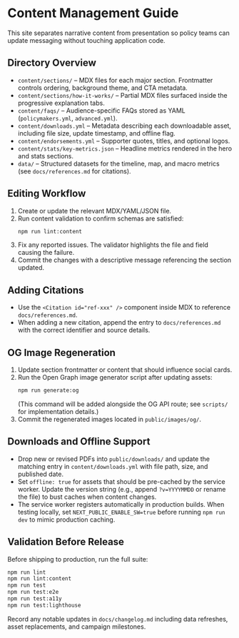 # Content Management Guide

This site separates narrative content from presentation so policy teams can update messaging without touching application code.

## Directory Overview

- `content/sections/` – MDX files for each major section. Frontmatter controls ordering, background theme, and CTA metadata.
- `content/sections/how-it-works/` – Partial MDX files surfaced inside the progressive explanation tabs.
- `content/faqs/` – Audience-specific FAQs stored as YAML (`policymakers.yml`, `advanced.yml`).
- `content/downloads.yml` – Metadata describing each downloadable asset, including file size, update timestamp, and offline flag.
- `content/endorsements.yml` – Supporter quotes, titles, and optional logos.
- `content/stats/key-metrics.json` – Headline metrics rendered in the hero and stats sections.
- `data/` – Structured datasets for the timeline, map, and macro metrics (see `docs/references.md` for citations).

## Editing Workflow

1. Create or update the relevant MDX/YAML/JSON file.
2. Run content validation to confirm schemas are satisfied:
   ```bash
   npm run lint:content
   ```
3. Fix any reported issues. The validator highlights the file and field causing the failure.
4. Commit the changes with a descriptive message referencing the section updated.

## Adding Citations

- Use the `<Citation id="ref-xxx" />` component inside MDX to reference `docs/references.md`.
- When adding a new citation, append the entry to `docs/references.md` with the correct identifier and source details.

## OG Image Regeneration

1. Update section frontmatter or content that should influence social cards.
2. Run the Open Graph image generator script after updating assets:
   ```bash
   npm run generate:og
   ```
   (This command will be added alongside the OG API route; see `scripts/` for implementation details.)
3. Commit the regenerated images located in `public/images/og/`.

## Downloads and Offline Support

- Drop new or revised PDFs into `public/downloads/` and update the matching entry in `content/downloads.yml` with file path, size, and published date.
- Set `offline: true` for assets that should be pre-cached by the service worker. Update the version string (e.g., append `?v=YYYYMMDD` or rename the file) to bust caches when content changes.
- The service worker registers automatically in production builds. When testing locally, set `NEXT_PUBLIC_ENABLE_SW=true` before running `npm run dev` to mimic production caching.

## Validation Before Release

Before shipping to production, run the full suite:

```bash
npm run lint
npm run lint:content
npm run test
npm run test:e2e
npm run test:a11y
npm run test:lighthouse
```

Record any notable updates in `docs/changelog.md` including data refreshes, asset replacements, and campaign milestones.
